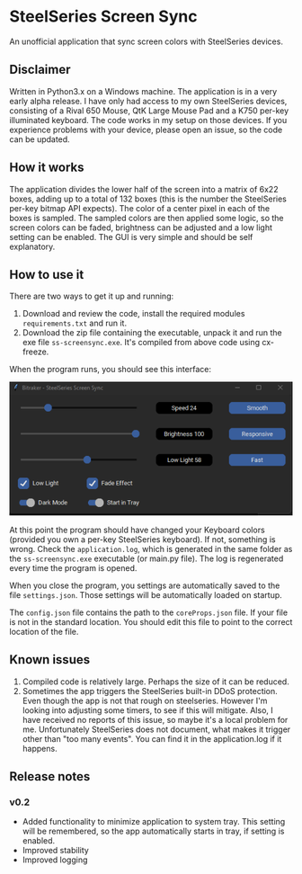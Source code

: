 # SteelSeries Screen Sync

An unofficial application that sync screen colors with SteelSeries devices.

## Disclaimer

Written in Python3.x on a Windows machine. The application is in a very early alpha release. I have only had access to my own SteelSeries devices, consisting of a Rival 650 Mouse, QtK Large Mouse Pad and a K750 per-key illuminated keyboard. The code works in my setup on those devices. If you experience problems with your device, please open an issue, so the code can be updated.

## How it works

The application divides the lower half of the screen into a matrix of 6x22 boxes, adding up to a total of 132 boxes (this is the number the SteelSeries per-key bitmap API expects). The color of a center pixel in each of the boxes is sampled. 
The sampled colors are then applied some logic, so the screen colors can be faded, brightness can be adjusted and a low light setting can be enabled. 
The GUI is very simple and should be self explanatory.

## How to use it

There are two ways to get it up and running:
1. Download and review the code, install the required modules `requirements.txt` and run it.
2. Download the zip file containing the executable, unpack it and run the exe file `ss-screensync.exe`. It's compiled from above code using cx-freeze.

When the program runs, you should see this interface:

![GUI Example](gui.png)

At this point the program should have changed your Keyboard colors (provided you own a per-key SteelSeries keyboard). If not, something is wrong.
Check the `application.log`, which is generated in the same folder as the `ss-screensync.exe` executable (or main.py file). The log is regenerated every time the program is opened.

When you close the program, you settings are automatically saved to the file `settings.json`. Those settings will be automatically loaded on startup.

The `config.json` file contains the path to the `coreProps.json` file. If your file is not in the standard location. You should edit this file to point to the correct location of the file.

## Known issues
1. Compiled code is relatively large. Perhaps the size of it can be reduced.
2. Sometimes the app triggers the SteelSeries built-in DDoS protection. Even though the app is not that rough on steelseries. However I'm looking into adjusting some timers, to see if this will mitigate. Also, I have received no reports of this issue, so maybe it's a local problem for me. Unfortunately SteelSeries does not document, what makes it trigger other than "too many events". You can find it in the application.log if it happens.

## Release notes
### v0.2
- Added functionality to minimize application to system tray. This setting will be remembered, so the app automatically starts in tray, if setting is enabled.
- Improved stability
- Improved logging
